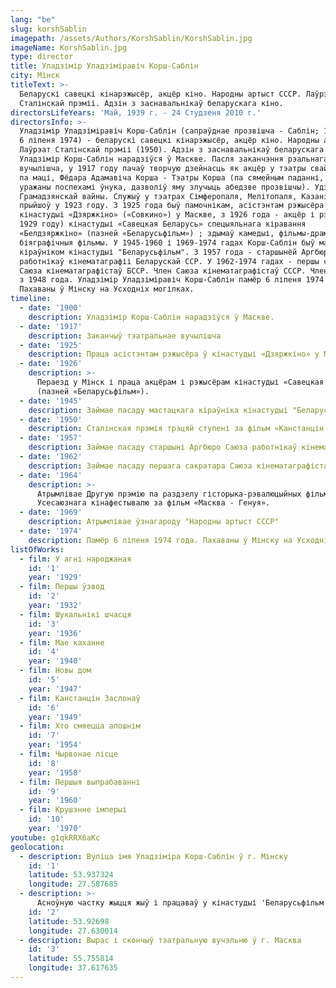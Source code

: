 ```yaml
---
lang: "be"
slug: korshSablin
imagepath: /assets/Authors/KorshSablin/KorshSablin.jpg
imageName: KorshSablin.jpg
type: director
title: Уладзімір Уладзіміравіч Корш-Саблін
city: Мінск
titleText: >-
  Беларускі савецкі кінарэжысёр, акцёр кіно. Народны артыст СССР. Лаўрэат
  Сталінскай прэміі. Адзін з заснавальнікаў беларускага кіно.
directorsLifeYears: 'Май, 1939 г. - 24 Cтудзеня 2010 г.'
directorsInfo: >-
  Уладзімір Уладзіміравіч Корш-Саблін (сапраўднае прозвішча - Саблін; 16 (29) сакавіка 1900, Масква -
  6 ліпеня 1974) - беларускі савецкі кінарэжысёр, акцёр кіно. Народны артыст СССР (1969).
  Лаўрэат Сталінскай прэміі (1950). Адзін з заснавальнікаў беларускага кіно.
  Уладзімір Корш-Саблін нарадзіўся ў Маскве. Пасля заканчэння рэальнага
  вучылішча, у 1917 году пачаў творчую дзейнасць як акцёр у тэатры свайго дзеда
  па маці, Фёдара Адамавіча Корша - Тэатры Корша (па сямейным паданні, дзед,
  уражаны поспехамі ўнука, дазволіў яму злучыць абедзве прозвішчы). Удзельнік
  Грамадзянскай вайны. Служыў у тэатрах Сімферопаля, Мелітопаля, Казані. У кіно
  прыйшоў у 1923 году. З 1925 года быў памочнікам, асістэнтам рэжысёра і акцёрам
  кінастудыі «Дзяржкіно» («Совкино») у Маскве, з 1926 года - акцёр і рэжысёр (з
  1929 году) кінастудыі «Савецкая Беларусь» спецыяльнага кіравання
  «Белдзяржкіно» (пазней «Беларусьфільм») ; здымаў камедыі, фільмы-драмы,
  біяграфічныя фільмы. У 1945-1960 і 1969-1974 гадах Корш-Саблін быў мастацкім
  кіраўніком кінастудыі "Беларусьфільм". З 1957 года - старшынёй Аргбюро Саюза
  работнікаў кінематаграфіі Беларускай ССР. У 1962-1974 гадах - першы сакратар
  Саюза кінематаграфістаў БССР. Член Саюза кінематаграфістаў СССР. Член ВКП (б)
  з 1948 года. Уладзімір Уладзіміравіч Корш-Саблін памёр 6 ліпеня 1974 года.
  Пахаваны ў Мінску на Усходніх могілках.
timeline:
  - date: '1900'
    description: Уладзімір Корш-Саблін нарадзіўся ў Маскве.
  - date: '1917'
    description: Заканчыў тэатральнае вучылішча
  - date: '1925'
    description: Праца асістэнтам рэжысёра ў кінастудыі «Дзяржкіно» у Маскве
  - date: '1926'
    description: >-
      Пераезд у Мінск і праца акцёрам і рэжысёрам кінастудыі «Савецкая Беларусь»
      (пазней «Беларусьфільм»).
  - date: '1945'
    description: Займае пасаду мастацкага кіраўніка кінастудыі "Беларусьфільм"
  - date: '1950'
    description: Сталінская прэмія трэцяй ступені за фільм «Канстанцін Заслонаў»
  - date: '1957'
    description: Займае пасаду старшыні Аргбюро Саюза работнікаў кінематаграфіі Беларускай ССР.
  - date: '1962'
    description: Займае пасаду першага сакратара Саюза кінематаграфістаў Беларусі.
  - date: '1964'
    description: >-
      Атрымлівае Другую прэмію па раздзелу гісторыка-рэвалюцыйных фільмаў I-га
      Усесаюзнага кінафестывалю за фільм «Масква - Генуя».
  - date: '1969'
    description: Атрымлівае ўзнагароду "Народны артыст СССР"
  - date: '1974'
    description: Памёр 6 ліпеня 1974 года. Пахаваны ў Мінску на Усходніх могілках
listOfWorks:
  - film: У агні народжаная
    id: '1'
    year: '1929'
  - film: Першы ўзвод
    id: '2'
    year: '1932'
  - film: Шукальнікі шчасця
    id: '3'
    year: '1936' 
  - film: Мае каханне
    id: '4'
    year: '1940'
  - film: Новы дом
    id: '5'
    year: '1947'
  - film: Канстанцін Заслонаў
    id: '6'
    year: '1949'
  - film: Хто смяецца апошнім
    id: '7'
    year: '1954'
  - film: Чырвонае лісце
    id: '8'
    year: '1958'
  - film: Першыя выпрабаванні
    id: '9'
    year: '1960'
  - film: Крушэнне імперыі
    id: '10'
    year: '1970'
youtube: g1qkRRX6aKc
geolocation:
  - description: Вуліца імя Уладзіміра Корш-Саблін ў г. Мінску
    id: '1'
    latitude: 53.937324
    longitude: 27.587685
  - description: >-
      Асноўную частку жыцця жыў і працаваў у кінастудыі 'Беларусьфільм' ў г.Мінску.
    id: '2'
    latitude: 53.92698
    longitude: 27.630014
  - description: Вырас і скончыў тэатральную вучэльню ў г. Масква
    id: '3'
    latitude: 55.755814
    longitude: 37.617635
---
```


